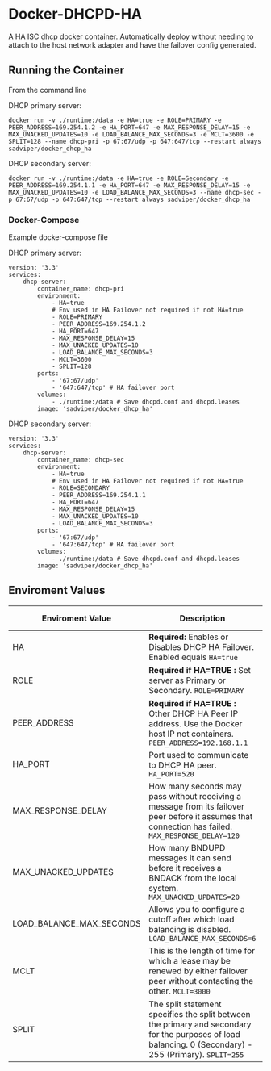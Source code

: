 # Docker-DHCPD-HA

A HA ISC dhcp docker container. Automatically deploy without needing to attach to the host network adapter and have the failover config generated.

## Running the Container

From the command line 

DHCP primary server:

```
docker run -v ./runtime:/data -e HA=true -e ROLE=PRIMARY -e PEER_ADDRESS=169.254.1.2 -e HA_PORT=647 -e MAX_RESPONSE_DELAY=15 -e MAX_UNACKED_UPDATES=10 -e LOAD_BALANCE_MAX_SECONDS=3 -e MCLT=3600 -e SPLIT=128 --name dhcp-pri -p 67:67/udp -p 647:647/tcp --restart always sadviper/docker_dhcp_ha
```

DHCP secondary server:

```
docker run -v ./runtime:/data -e HA=true -e ROLE=Secondary -e PEER_ADDRESS=169.254.1.1 -e HA_PORT=647 -e MAX_RESPONSE_DELAY=15 -e MAX_UNACKED_UPDATES=10 -e LOAD_BALANCE_MAX_SECONDS=3 --name dhcp-sec -p 67:67/udp -p 647:647/tcp --restart always sadviper/docker_dhcp_ha
```

### Docker-Compose

Example docker-compose file

DHCP primary server:

```
version: '3.3'
services:
    dhcp-server:
        container_name: dhcp-pri
        environment:
            - HA=true
            # Env used in HA Failover not required if not HA=true
            - ROLE=PRIMARY
            - PEER_ADDRESS=169.254.1.2
            - HA_PORT=647
            - MAX_RESPONSE_DELAY=15
            - MAX_UNACKED_UPDATES=10
            - LOAD_BALANCE_MAX_SECONDS=3
            - MCLT=3600
            - SPLIT=128
        ports:
            - '67:67/udp'
            - '647:647/tcp' # HA failover port
        volumes:
            - ./runtime:/data # Save dhcpd.conf and dhcpd.leases
        image: 'sadviper/docker_dhcp_ha'
```

DHCP secondary server:
```
version: '3.3'
services:
    dhcp-server:
        container_name: dhcp-sec
        environment:
            - HA=true
            # Env used in HA Failover not required if not HA=true
            - ROLE=SECONDARY
            - PEER_ADDRESS=169.254.1.1
            - HA_PORT=647
            - MAX_RESPONSE_DELAY=15
            - MAX_UNACKED_UPDATES=10
            - LOAD_BALANCE_MAX_SECONDS=3
        ports:
            - '67:67/udp'
            - '647:647/tcp' # HA failover port
        volumes:
            - ./runtime:/data # Save dhcpd.conf and dhcpd.leases
        image: 'sadviper/docker_dhcp_ha'
```

## Enviroment Values

| Enviroment Value         | Description                   | Default value               |
|--------------------------|-------------------------------|-----------------------------|
| HA			           | **Required:** Enables or Disables DHCP HA Failover. Enabled equals `HA=true` | False |
| ROLE                     | **Required if HA=TRUE :** Set server as Primary or Secondary. `ROLE=PRIMARY` | Not Set |
| PEER_ADDRESS             | **Required if HA=TRUE :** Other DHCP HA Peer IP address. Use the Docker host IP not containers. `PEER_ADDRESS=192.168.1.1` | Not Set |
| HA_PORT                  | Port used to communicate to DHCP HA peer. `HA_PORT=520` | 647 |
| MAX_RESPONSE_DELAY       | How many seconds may pass without receiving a message from its failover peer before it assumes that connection has failed. `MAX_RESPONSE_DELAY=120` | 60 |
| MAX_UNACKED_UPDATES      | How many BNDUPD messages it can send before it receives a BNDACK from the local system. `MAX_UNACKED_UPDATES=20` | 10                          |
| LOAD_BALANCE_MAX_SECONDS | Allows you to configure a cutoff after which load balancing is disabled. `LOAD_BALANCE_MAX_SECONDS=6`| 3 |
| MCLT                     |  This is the length of time for which a lease may be renewed by either failover peer without contacting the other. `MCLT=3000` | 3600 |
| SPLIT                    | The split statement specifies the split between the primary and secondary for the purposes of load balancing. 0 (Secondary) - 255 (Primary). `SPLIT=255` | 128 |